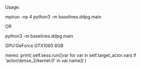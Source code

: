 
Usage:

mpirun -np 4 python3 -m baselines.ddpg.main

OR

python3 -m baselines.ddpg.main

GPU:GeForce GTX1060 6GB

memo:
print( self.sess.run([var for var in self.target_actor.vars if 'actor/dense_2/kernel:0' in var.name]) )

